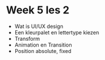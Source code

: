 # Week 5 les 2

- Wat is UI/UX design
- Een kleurpalet en lettertype kiezen
- Transform
- Animation en Transition
- Position absolute, fixed